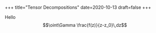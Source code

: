 +++
title="Tensor Decompositions"
date=2020-10-13
draft=false
+++

Hello $$\oint\Gamma \frac{f(z)}{z-z_0}\,dz$$